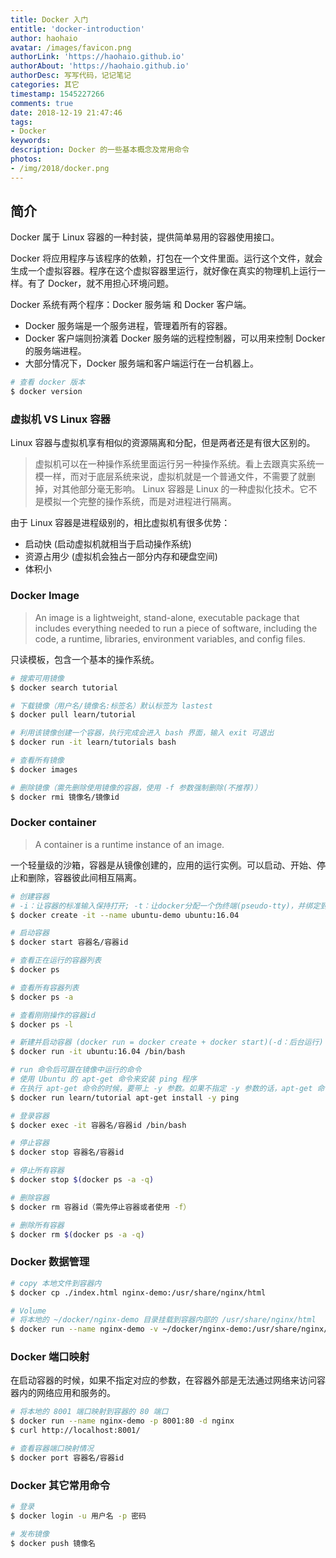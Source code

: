 ```yaml
---
title: Docker 入门
entitle: 'docker-introduction'
author: haohaio
avatar: /images/favicon.png
authorLink: 'https://haohaio.github.io'
authorAbout: 'https://haohaio.github.io'
authorDesc: 写写代码，记记笔记
categories: 其它
timestamp: 1545227266
comments: true
date: 2018-12-19 21:47:46
tags:
- Docker
keywords:
description: Docker 的一些基本概念及常用命令
photos:
- /img/2018/docker.png
---
```


## 简介

Docker 属于 Linux 容器的一种封装，提供简单易用的容器使用接口。

Docker 将应用程序与该程序的依赖，打包在一个文件里面。运行这个文件，就会生成一个虚拟容器。程序在这个虚拟容器里运行，就好像在真实的物理机上运行一样。有了 Docker，就不用担心环境问题。

Docker 系统有两个程序：Docker 服务端 和 Docker 客户端。

- Docker 服务端是一个服务进程，管理着所有的容器。
- Docker 客户端则扮演着 Docker 服务端的远程控制器，可以用来控制 Docker 的服务端进程。
- 大部分情况下，Docker 服务端和客户端运行在一台机器上。

```bash
# 查看 docker 版本
$ docker version
```

### 虚拟机 VS Linux 容器

Linux 容器与虚拟机享有相似的资源隔离和分配，但是两者还是有很大区别的。

> 虚拟机可以在一种操作系统里面运行另一种操作系统。看上去跟真实系统一模一样，而对于底层系统来说，虚拟机就是一个普通文件，不需要了就删掉，对其他部分毫无影响。
> Linux 容器是 Linux 的一种虚拟化技术。它不是模拟一个完整的操作系统，而是对进程进行隔离。

由于 Linux 容器是进程级别的，相比虚拟机有很多优势：

- 启动快 (启动虚拟机就相当于启动操作系统)
- 资源占用少 (虚拟机会独占一部分内存和硬盘空间)
- 体积小

### Docker Image

> An image is a lightweight, stand-alone, executable package that includes everything needed to run a piece of software, including the code, a runtime, libraries, environment variables, and config files.

只读模板，包含一个基本的操作系统。

```bash
# 搜索可用镜像
$ docker search tutorial

# 下载镜像（用户名/镜像名:标签名）默认标签为 lastest
$ docker pull learn/tutorial

# 利用该镜像创建一个容器，执行完成会进入 bash 界面，输入 exit 可退出
$ docker run -it learn/tutorials bash

# 查看所有镜像
$ docker images

# 删除镜像（需先删除使用镜像的容器，使用 -f 参数强制删除(不推荐)）
$ docker rmi 镜像名/镜像id
```

### Docker container

> A container is a runtime instance of an image.

一个轻量级的沙箱，容器是从镜像创建的，应用的运行实例。可以启动、开始、停止和删除，容器彼此间相互隔离。

```bash
# 创建容器
# -i：让容器的标准输入保持打开; -t：让docker分配一个伪终端(pseudo-tty)，并绑定到容器的标准输入上。即允许用户交互
$ docker create -it --name ubuntu-demo ubuntu:16.04

# 启动容器
$ docker start 容器名/容器id

# 查看正在运行的容器列表
$ docker ps

# 查看所有容器列表
$ docker ps -a

# 查看刚刚操作的容器id
$ docker ps -l

# 新建并启动容器 (docker run = docker create + docker start)(-d：后台运行)
$ docker run -it ubuntu:16.04 /bin/bash

# run 命令后可跟在镜像中运行的命令
# 使用 Ubuntu 的 apt-get 命令来安装 ping 程序
# 在执行 apt-get 命令的时候，要带上 -y 参数。如果不指定 -y 参数的话，apt-get 命令会进入交互模式，需要用户输入命令来进行确认，但在 Docker 环境中是无法响应这种交互的。
$ docker run learn/tutorial apt-get install -y ping

# 登录容器
$ docker exec -it 容器名/容器id /bin/bash

# 停止容器
$ docker stop 容器名/容器id

# 停止所有容器
$ docker stop $(docker ps -a -q)

# 删除容器
$ docker rm 容器id（需先停止容器或者使用 -f）

# 删除所有容器
$ docker rm $(docker ps -a -q)

```

### Docker 数据管理

```bash
# copy 本地文件到容器内
$ docker cp ./index.html nginx-demo:/usr/share/nginx/html

# Volume
# 将本地的 ~/docker/nginx-demo 目录挂载到容器内部的 /usr/share/nginx/html
$ docker run --name nginx-demo -v ~/docker/nginx-demo:/usr/share/nginx/html -d nginx
```

### Docker 端口映射

在启动容器的时候，如果不指定对应的参数，在容器外部是无法通过网络来访问容器内的网络应用和服务的。

```bash
# 将本地的 8001 端口映射到容器的 80 端口
$ docker run --name nginx-demo -p 8001:80 -d nginx
$ curl http://localhost:8001/

# 查看容器端口映射情况
$ docker port 容器名/容器id
```

### Docker 其它常用命令

```bash
# 登录
$ docker login -u 用户名 -p 密码

# 发布镜像
$ docker push 镜像名
```